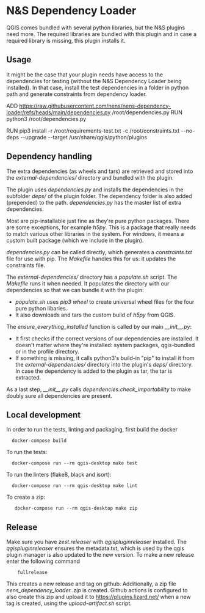 # N&S Dependency Loader

QGIS comes bundled with several python libraries, but the N&S plugins need more. The required libraries are bundled with this plugin and in case a required library is missing, this plugin installs it.

## Usage

It might be the case that your plugin needs have access to the dependencies for testing (without the N&S Dependency Loader being installed). In that case, install the test dependencies in a folder in python path and generate constraints from dependency loader.

ADD https://raw.githubusercontent.com/nens/nens-dependency-loader/refs/heads/main/dependencies.py /root/dependencies.py
RUN python3 /root/dependencies.py

RUN pip3 install -r /root/requirements-test.txt -c /root/constraints.txt --no-deps --upgrade --target /usr/share/qgis/python/plugins

## Dependency handling

The extra dependencies (as wheels and tars) are retrieved and stored into the
*external-dependencies/* directory and bundled with the plugin. 

The plugin uses *dependencies.py* and installs the dependencies in the subfolder *deps/* of
the plugin folder. The dependency folder is also added (prepended) to the path. *dependencies.py* has the master list of extra dependencies.

Most are pip-installable just fine as they're pure python packages. There are some exceptions, for example *h5py*. This is a package that really needs to match various other libraries in the system. For windows, it means a custom built package (which we include in the plugin).

*dependencies.py* can be called directly, which generates a *constraints.txt* file for use with pip. The *Makefile* handles this for us: it updates the constraints file.

The *external-dependencies/* directory has a *populate.sh* script. The *Makefile* runs it when needed. It populates the directory with our dependencies so that we can bundle it with the plugin:

- *populate.sh* uses *pip3 wheel* to create universal wheel files for the
  four pure python libaries.
- It also downloads and tars the custom build of *h5py* from QGIS.

The *ensure_everything_installed* function is called by our main *\_\_init__.py*:

- It first checks if the correct versions of our dependencies are
  installed. It doesn't matter where they're installed: system packages,
  qgis-bundled or in the profile directory.
- If something is missing, it calls python3's build-in "pip" to install it
  from the *external-dependencies/* directory into the plugin's *deps/* directory. In case
  the dependency is added to the plugin as tar, the tar is extracted.

As a last step, *\_\_init__.py* calls *dependencies.check_importability* to make doubly sure all dependencies are present.

## Local development

In order to run the tests, linting and packaging, first build the docker
```
  docker-compose build
```
To run the tests:
```
  docker-compose run --rm qgis-desktop make test
```
To run the linters (flake8, black and isort):
```
  docker-compose run --rm qgis-desktop make lint
```
To create a zip:
```
   docker-compose run --rm qgis-desktop make zip
```
## Release

Make sure you have *zest.releaser* with *qgispluginreleaser* installed. The
*qgispluginreleaser* ensures the metadata.txt, which is used by the qgis plugin
manager is also updated to the new version. To make a new release enter the following
command
```
    fullrelease
```

This creates a new release and tag on github. Additionally, a zip file
*nens_dependency_loader.<version>.zip* is created. Github actions is configured to also
create this zip and upload it to https://plugins.lizard.net/ when a new tag is
created, using the *upload-artifact.sh* script.
